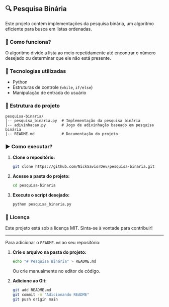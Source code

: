 ﻿## 🔍 Pesquisa Binária  

Este projeto contém implementações da pesquisa binária, um algoritmo eficiente para busca em listas ordenadas.  

### 📌 Como funciona?  
O algoritmo divide a lista ao meio repetidamente até encontrar o número desejado ou determinar que ele não está presente.  

### 🚀 Tecnologias utilizadas  
- Python  
- Estruturas de controle (`while`, `if/else`)  
- Manipulação de entrada do usuário  

### 📂 Estrutura do projeto  
```
pesquisa-binaria/
│-- pesquisa_binaria.py  # Implementação da pesquisa binária
│-- adivinhacao.py       # Jogo de adivinhação baseado em pesquisa binária
│-- README.md            # Documentação do projeto
```

### ▶ Como executar?  
1. **Clone o repositório:**  
   ```sh
   git clone https://github.com/NickSaviorDev/pesquisa-binaria.git
   ```
2. **Acesse a pasta do projeto:**  
   ```sh
   cd pesquisa-binaria
   ```
3. **Execute o script desejado:**  
   ```sh
   python pesquisa_binaria.py
   ```

### 📜 Licença  
Este projeto está sob a licença MIT. Sinta-se à vontade para contribuir!  

---

Para adicionar o `README.md` ao seu repositório:  

1. **Crie o arquivo na pasta do projeto:**  
   ```sh
   echo "# Pesquisa Binária" > README.md
   ```  
   Ou crie manualmente no editor de código.

2. **Adicione ao Git:**  
   ```sh
   git add README.md
   git commit -m "Adicionando README"
   git push origin main
   ```
